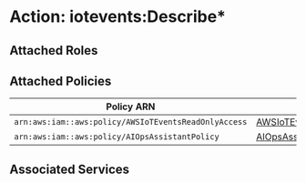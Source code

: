 # Action: iotevents:Describe*

## Attached Roles

## Attached Policies

| Policy ARN | Policy Name |
|------------|-------------|
| `arn:aws:iam::aws:policy/AWSIoTEventsReadOnlyAccess` | [AWSIoTEventsReadOnlyAccess](../policies.md#awsioteventsreadonlyaccess) |
| `arn:aws:iam::aws:policy/AIOpsAssistantPolicy` | [AIOpsAssistantPolicy](../policies.md#aiopsassistantpolicy) |

## Associated Services

